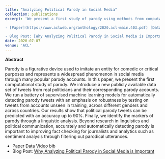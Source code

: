 ```yaml
---
title: "Analyzing Political Parody in Social Media"
collection: publications
excerpt: 'We present a first study of parody using methods from computational linguistics and machine learning. We introduce a freely available large-scale data set containing a total of 131,666 English tweets from 184 real and corresponding parody accounts, and evaluate a range of neural models achieving high predictive accuracy.

- [Paper](https://www.aclweb.org/anthology/2020.acl-main.403.pdf) [Data](https://archive.org/details/parody_data_acl20) [Video](https://slideslive.com/38929044/analyzing-political-parody-in-social-media) [bib](https://aclanthology.org/2020.acl-main.403.bib)

- Blog Post: [Why Analyzing Political Parody in Social Media is Important](https://medium.com/@danaesavi/why-analyzing-political-parody-in-social-media-is-important-c44f687403ed)'
date: 2020-07-07
venue: 'ACL'
---
```


**Abstract**

Parody is a figurative device used to imitate an entity for comedic or critical purposes and represents a widespread phenomenon in social media through many popular parody accounts. In this paper, we present the first computational study of parody. We introduce a new publicly available data set of tweets from real politicians and their corresponding parody accounts. We run a battery of supervised machine learning models for automatically detecting parody tweets with an emphasis on robustness by testing on tweets from accounts unseen in training, across different genders and across countries. Our results show that political parody tweets can be predicted with an accuracy up to 90%. Finally, we identify the markers of parody through a linguistic analysis. Beyond research in linguistics and political communication, accurately and automatically detecting parody is important to improving fact checking for journalists and analytics such as sentiment analysis through filtering out parodical utterances.


- [Paper](https://www.aclweb.org/anthology/2020.acl-main.403.pdf)  [Data](https://archive.org/details/parody_data_acl20)  [Video](https://slideslive.com/38929044/analyzing-political-parody-in-social-media)  [bib](https://aclanthology.org/2020.acl-main.403.bib)
- Blog Post: [Why Analyzing Political Parody in Social Media is Important](https://medium.com/@danaesavi/why-analyzing-political-parody-in-social-media-is-important-c44f687403ed)



